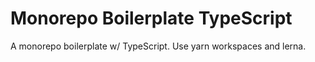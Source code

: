 # Monorepo Boilerplate TypeScript

A monorepo boilerplate w/ TypeScript. Use yarn workspaces and lerna.
